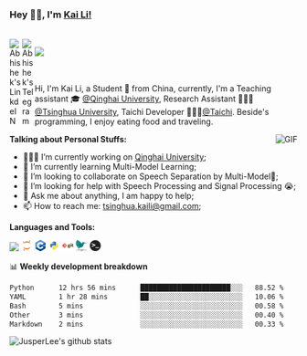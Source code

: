 ### Hey 👋🏽, I'm [Kai Li!](https://www.likai.show) 

<br/>

<a href="https://www.linkedin.com/in/%E5%87%AF-%E6%9D%8E-0bb2451a4/">
  <img align="left" alt="Abhishek's LinkdeIN" width="22px" src="https://cdn.jsdelivr.net/npm/simple-icons@v3/icons/linkedin.svg" />
</a>
<a href="https://www.zhihu.com/people/li-kai-34-50">
  <img align="left" alt="Abhishek's Telegram" width="22px" src="https://cdn.jsdelivr.net/npm/simple-icons@3.1.0/icons/zhihu.svg" />
</a>


![](https://visitor-badge.glitch.me/badge?page_id=JusperLee.JusperLee)

<br />

Hi, I'm Kai Li, a Student 🎒 from China, currently, I'm a Teaching assistant 🎓 [@Qinghai University](https://www.qhu.edu.cn/), Research Assistant 👨🏽‍🔮 [@Tsinghua University](https://www.tsinghua.edu.cn/), Taichi Developer 👨🏽‍🎲[@Taichi](https://github.com/taichi-dev). Beside's programming, I enjoy eating food and traveling.

  <img align="right" alt="GIF" src="https://media.giphy.com/media/836HiJc7pgzy8iNXCn/giphy.gif" />
  
**Talking about Personal Stuffs:**

- 👨🏽‍💻 I’m currently working on [Qinghai University](https://www.qhu.edu.cn/);
- 🌱 I’m currently learning Multi-Model Learning; 
- 👯 I’m looking to collaborate on Speech Separation by Multi-Model🤝;
- 🤔 I’m looking for help with Speech Processing and Signal Processing 😭;
- 💬 Ask me about anything, I am happy to help;
- 📫 How to reach me: tsinghua.kaili@gmail.com;

**Languages and Tools:**  

<code><img height="20" src="https://pytorch.org/assets/images/logo-icon.svg"></code>
<code><img height="20" src="https://raw.githubusercontent.com/github/explore/80688e429a7d4ef2fca1e82350fe8e3517d3494d/topics/jupyter-notebook/jupyter-notebook.png"></code>
<code><img height="20" src="https://raw.githubusercontent.com/github/explore/80688e429a7d4ef2fca1e82350fe8e3517d3494d/topics/cpp/cpp.png"></code>
<code><img height="20" src="https://raw.githubusercontent.com/github/explore/80688e429a7d4ef2fca1e82350fe8e3517d3494d/topics/python/python.png"></code>
<code><img height="20" src="https://raw.githubusercontent.com/github/explore/80688e429a7d4ef2fca1e82350fe8e3517d3494d/topics/git/git.png"></code>
<code><img height="20" src="https://raw.githubusercontent.com/github/explore/80688e429a7d4ef2fca1e82350fe8e3517d3494d/topics/latex/latex.png"></code>
<code><img height="20" src="https://raw.githubusercontent.com/github/explore/80688e429a7d4ef2fca1e82350fe8e3517d3494d/topics/terminal/terminal.png"></code>

📊 **Weekly development breakdown**
<!--START_SECTION:waka-->
```text
Python      12 hrs 56 mins      ██████████████████████░░░   88.52 % 
YAML        1 hr 28 mins        ██░░░░░░░░░░░░░░░░░░░░░░░   10.06 % 
Bash        5 mins              ░░░░░░░░░░░░░░░░░░░░░░░░░   00.58 % 
Other       3 mins              ░░░░░░░░░░░░░░░░░░░░░░░░░   00.40 % 
Markdown    2 mins              ░░░░░░░░░░░░░░░░░░░░░░░░░   00.33 %
```
<!--END_SECTION:waka-->

![JusperLee's github stats](https://github-readme-stats.vercel.app/api?username=JusperLee&show_icons=true&hide_border=true)
